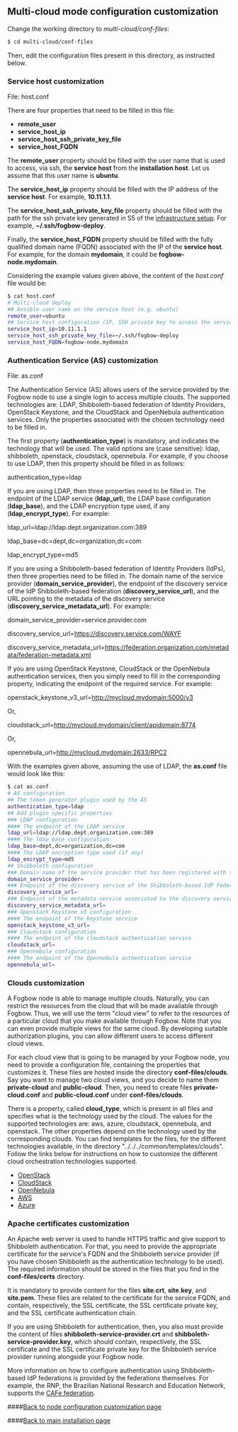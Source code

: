 ## Multi-cloud mode configuration customization

Change the working directory to *multi-cloud/conf-files*:

```bash
$ cd multi-cloud/conf-files
```

Then, edit the configuration files present in this directory, as instructed below.

### Service host customization

File: host.conf

There are four properties that need to be filled in this file:
* **remote_user**
* **service_host_ip**
* **service_host_ssh_private_key_file**
* **service_host_FQDN**

The **remote_user** property should be filled with the user name that is used to access, via ssh, the **service host**
from the **installation host**. Let us assume that this user name is **ubuntu**.

The **service_host_ip** property should be filled with the IP address of the **service host**. For example,
**10.11.1.1**.

The **service_host_ssh_private_key_file** property should be filled with the path for the ssh private key
generated in S5 of the [infrastructure setup](infrastructure-setup.md). For example, **~/.ssh/fogbow-deploy**.

Finally, the **service_host_FQDN** property should be filled with the fully qualified domain name (FQDN)
associated with the IP of the **service host**. For example, for the domain **mydomain**, it could be
**fogbow-node.mydomain**.

Considering the example values given above, the content of the *host.conf* file would be:

```bash
$ cat host.conf
# Multi-cloud deploy
## Ansible user name on the service host (e.g. ubuntu)
remote_user=ubuntu
## Service host configuration (IP, SSH private key to access the service host from the installation host, and FQDN)
service_host_ip=10.11.1.1
service_host_ssh_private_key_file=~/.ssh/fogbow-deploy
service_host_FQDN=fogbow-node.mydomain
```

### Authentication Service (AS) customization

File: as.conf

The Authentication Service (AS) allows users of the service provided
by the Fogbow node to use a single login to access multiple clouds. The supported technologies are: LDAP,
Shibboleth-based federation of Identity Providers, OpenStack Keystone, and the CloudStack and OpenNebula
authentication services. Only the properties associated with the chosen technology need to be filled in.

The first property (**authentication_type**) is mandatory, and indicates the technology that
will be used. The valid options are (case sensitive): ldap, shibboleth, openstack, cloudstack, opennebula.
For example, if you choose to use LDAP, then this property should be filled in as follows:

authentication_type=ldap

If you are using LDAP, then three properties need to be filled in. The endpoint of the LDAP
service (**ldap_url**), the LDAP base configuration (**ldap_base**), and the LDAP encryption
type used, if any (**ldap_encrypt_type**). For example:

ldap_url=ldap://ldap.dept.organization.com:389

ldap_base=dc=dept,dc=organization,dc=com

ldap_encrypt_type=md5

If you are using a Shibboleth-based federation of Identity Providers (IdPs), then three properties
need to be filled in. The domain name of the service provider (**domain_service_provider**), the
endpoint of the discovery service of the IdP Shibboleth-based federation (**discovery_service_url**),
and the URL pointing to the metadata of the discovery service (**discovery_service_metadata_url**).
For example:

domain_service_provider=service.provider.com

discovery_service_url=https://discovery.service.com/WAYF

discovery_service_metadata_url=https://federation.organization.com/metadata/federation-metadata.xml

If you are using OpenStack Keystone, CloudStack or the OpenNebula authentication services, then
you simply need to fill in the corresponding property, indicating the endpoint of the required service.
For example:

openstack_keystone_v3_url=http://mycloud.mydomain:5000/v3

Or,

cloudstack_url=http://mycloud.mydomain/client/apidomain:8774

Or,

opennebula_url=http://mycloud.mydomain:2633/RPC2

With the examples given above, assuming the use of LDAP, the **as.conf** file would look like this:

```bash
$ cat as.conf
# AS configuration
## The token generator plugin used by the AS
authentication_type=ldap
## Add plugin specific properties
### LDAP configuration
#### The endpoint of the LDAP service
ldap_url=ldap://ldap.dept.organization.com:389
#### The ldap base configuration
ldap_base=dept,dc=organization,dc=com
#### The LDAP encryption type used (if any)
ldap_encrypt_type=md5
## Shibboleth configuration
### Domain name of the service provider that has been registered with the Shibboleth-based IdP Federation
domain_service_provider=
### Endpoint of the discovery service of the Shibboleth-based IdP Federation
discovery_service_url=
### Endpoint of the metadata service associated to the discovery service
discovery_service_metadata_url=
### Openstack Keystone v3 configuration
#### The endpoint of the keystone service
openstack_keystone_v3_url=
### Cloudstack configuration
#### The endpoint of the cloudstack authentication service
cloudstack_url=
### Opennebula configuration
#### The endpoint of the Opennebula authentication service
opennebula_url=
```

### Clouds customization

A Fogbow node is able to manage multiple clouds. Naturally, you can restrict the resources from the cloud
that will be made available through Fogbow. Thus, we will use the term "cloud view" to refer to the resources
of a particular cloud that you make available through Fogbow. Note that you can even provide multiple views
for the same cloud. By developing suitable authorization plugins, you can allow different users to
access different cloud views.

For each cloud view that is going to be managed by your Fogbow node, you need to provide a configuration file,
containing the properties that customizes it. These files are hosted inside the directory **conf-files/clouds**.
Say you want to manage two cloud views, and you decide to name them **private-cloud** and **public-cloud**.
Then, you need to create files **private-cloud.conf** and **public-cloud.conf** under **conf-files/clouds**.

There is a property, called **cloud_type**, which is present in all files and specifies what is the technology
used by the cloud. The values for the supported technologies are: aws, azure, cloudstack, opennebula, and
openstack. The other properties depend on the technology used by the corresponding clouds. You can find
templates for the files, for the different technologies available, in the directory
"../../../common/templates/clouds". Follow the links below for instructions on how to customize the
different cloud orchestration technologies supported.

- [OpenStack](openstack.md) 
- [CloudStack](cloudstack.md) 
- [OpenNebula](opennebula.md) 
- [AWS](aws.md)
- [Azure](azure.md)

### Apache certificates customization

An Apache web server is used to handle HTTPS traffic and give support to Shibboleth authentication. For that,
you need to provide the appropriate certificate for the service's FQDN and the Shibboleth service provider (if
you have chosen Shibboleth as the authentication technology to be used). The required information should be
stored in the files that you find in the **conf-files/certs** directory.

It is mandatory to provide content for the files **site.crt**, **site.key**, and **site.pem**. These files
are related to the certificate for the service FQDN, and contain, respectively, the SSL certificate,
the SSL certificate private key, and the SSL certificate authentication chain.

If you are using Shibboleth for authentication, then, you also must provide the content of
files **shibboleth-service-provider.crt** and **shibboleth-service-provider.key**, which should
contain, respectively, the SSL certificate and the SSL certificate private key for the Shibboleth
service provider running alongside your Fogbow node.

More information on how to configure authentication using Shibboleth-based IdP federations is provided
by the federations themselves. For example, the RNP, the Brazilian National Research and Education Network,
supports the [CAFe federation](CAFe-configuration.md).

####[Back to node configuration customization page](node-configuration.md)

####[Back to main installation page](main.md)